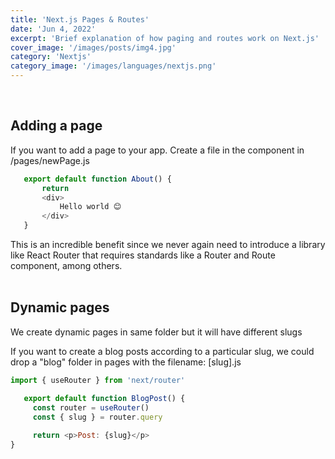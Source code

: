 ```yaml
---
title: 'Next.js Pages & Routes'
date: 'Jun 4, 2022'
excerpt: 'Brief explanation of how paging and routes work on Next.js'
cover_image: '/images/posts/img4.jpg'
category: 'Nextjs'
category_image: '/images/languages/nextjs.png'
---
```

<br/>

## Adding a page
If you want to add a page to your app. Create a file in the component in /pages/newPage.js

 ```javascript
    export default function About() {
        return 
        <div>
            Hello world 😊
		</div>
    }
```
This is an incredible benefit since we never again need to introduce a library like React Router that requires standards like a Router and Route component, among others.
<br/><br/>
## Dynamic pages
We create dynamic pages in same folder but it will have different slugs

If you want to create a blog posts according to a particular slug, we could drop a "blog" folder in pages with the filename: [slug].js

 ```javascript
import { useRouter } from 'next/router'

    export default function BlogPost() {
      const router = useRouter()
      const { slug } = router.query
    
      return <p>Post: {slug}</p> 
}
```